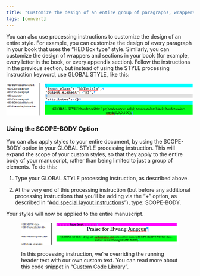 ```yaml
---
title: "Customize the design of an entire group of paragraphs, wrappers, or sections"
tags: [convert]
---
```

 
<html><body><section data-type="chapter" class="hsecchapter" data-hederis-type="hsecchapter" id="global-paragraph-design" data-pi-attrs="id: global-paragraph-design; data-tags: convert;" role="doc-chapter" data-tags="convert" data-author-name=" " data-book-title=" " title="Customize the design of an entire group of paragraphs, wrappers, or sections"><p class="hblkp" data-hederis-type="hblkp" id="p4Gl1ouuA">You can also use processing instructions to customize the design of an entire style. For example, you can customize the design of every paragraph in your book that uses the &#8220;HED Box type&#8221; style. Similarly, you can customize the design of wrappers and sections in your book (for example, every letter in the book, or every appendix section). Follow the instructions in the previous section, but instead of using the STYLE processing instruction keyword, use GLOBAL STYLE, like this:</p><img data-hederis-type="hblkimg" class="hblkimg" id="pSkOVpGz5" src="/images/globalstyle.png" data-img-src="/images/globalstyle.png"/><section class="hwprsubsection" data-hederis-type="hwprsubsection" id="pV750mz8Y" data-type="subsection" title="Using the SCOPE-BODY Option"><h1 data-hederis-type="hblktitle" class="hblktitle" id="pbog2fezy">Using the SCOPE-BODY Option</h1><p class="hblkp" data-hederis-type="hblkp" id="pcoLFX4Ny">You can also apply styles to your entire document, by using the SCOPE-BODY option in your GLOBAL STYLE processing instruction. This will expand the scope of your custom styles, so that they apply to the entire body of your manuscript, rather than being limited to just a group of elements. To do this:</p><ol class="hwprnumlist" data-hederis-type="hwprnumlist" id="psQTIIeUr"><li class="hblkoli" data-hederis-type="hblkoli" id="li8vHZ2TKn"><p class="hblkoli" data-hederis-type="hblklip" id="popHQwsxE">Type your GLOBAL STYLE processing instruction, as described above.</p></li><li class="hblkoli" data-hederis-type="hblkoli" id="liN3TXDTpQ"><p class="hblkoli" data-hederis-type="hblklip" id="pnZv7REs5">At the very end of this processing instruction (but before any additional processing instructions that you&#8217;ll be adding via the &#8220;+&#8221; option, as described in &#8220;<a href="{% link _docs/custom-design.md %}" data-hederis-type="hspana" id="p8DTv6hmm"><span class="Hyperlink" data-hederis-type="hspnspan" id="pPpJ44IbH">Add special layout instructions</span></a>&#8221;), type: SCOPE-BODY.</p></li></ol><p class="hblkp" data-hederis-type="hblkp" id="pzqojphne">Your styles will now be applied to the entire manuscript.</p><figure class="hwprfig" data-hederis-type="hwprfig" id="pKejFCTbi"><img data-hederis-type="hblkimg" class="hblkimg" id="pgPkwjMhn" src="/images/globalscopebody.png" data-img-src="/images/globalscopebody.png"/><p class="hblkcaption" data-hederis-type="hblkcaption" id="pnfUcMvUb">In this processing instruction, we&#8217;re overriding the running header text with our own custom text. You can read more about this code snippet in &#8220;<a href="{% link _docs/custom-style-library.md %}" data-hederis-type="hspana" id="p7o9gnORz"><span class="Hyperlink" data-hederis-type="hspnspan" id="pfMMJH0BP">Custom Code Library</span></a>&#8221;.</p></figure></section></section></body></html>
